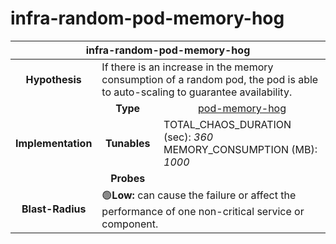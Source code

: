 # infra-random-pod-memory-hog

<table align="center">
<thead>
  <tr>
    <th align="center" colspan="3">infra-random-pod-memory-hog</th>
  </tr>
</thead>
<tbody>
  <tr>
    <td align="center"><b>Hypothesis</b></td>
    <td colspan="2">If there is an increase in the memory consumption of a random pod, the pod is able to auto-scaling to guarantee availability.<br></td>
  </tr>
  <tr>
    <td align="center" rowspan="3"><b>Implementation</b></td>
    <td align="center"><b>Type</b></td>
    <td align="center"><a href="https://litmuschaos.github.io/litmus/experiments/categories/pods/pod-memory-hog/" target="_blank" rel="noopener noreferrer">pod-memory-hog</a></td>
  </tr>
  <tr>
    <td align="center"><b>Tunables</b></td>
    <td>TOTAL_CHAOS_DURATION (sec): <i>360</i><br>
      MEMORY_CONSUMPTION (MB): <i>1000</i><br></td>
  </tr>
  <tr>
    <td align=center><b>Probes</b></td>
    <td></td>
  </tr>
  <tr>
    <td align="center"><b>Blast-Radius</b></td>
    <td colspan="2">🟢<b>Low:</b> can cause the failure or affect the performance of one non-critical service or component.</td>
  </tr>
</tbody>
</table>